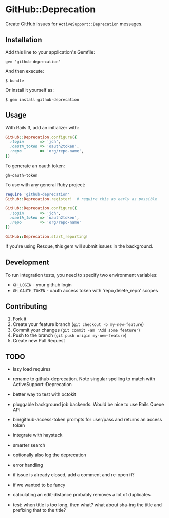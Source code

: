 # GitHub::Deprecation

Create GitHub issues for `ActiveSupport::Deprecation` messages.

## Installation

Add this line to your application's Gemfile:

    gem 'github-deprecation'

And then execute:

    $ bundle

Or install it yourself as:

    $ gem install github-deprecation

## Usage

With Rails 3, add an initializer with:

```ruby
GitHub::Deprecation.configure({
  :login       => 'jch',
  :oauth_token => 'oauth2token',
  :repo        => 'org/repo-name',
})
```

To generate an oauth token:

```
gh-oauth-token
```

To use with any general Ruby project:

```ruby
require 'github-deprecation'
Github::Deprecation.register!  # require this as early as possible

GitHub::Deprecation.configure({
  :login       => 'jch',
  :oauth_token => 'oauth2token',
  :repo        => 'org/repo-name'
})

GitHub::Deprecation.start_reporting!
```

If you're using Resque, this gem will submit issues in the background.

## Development

To run integration tests, you need to specify two environment variables:

* `GH_LOGIN` - your github login
* `GH_OAUTH_TOKEN` - oauth access token with 'repo,delete_repo' scopes

## Contributing

1. Fork it
2. Create your feature branch (`git checkout -b my-new-feature`)
3. Commit your changes (`git commit -am 'Add some feature'`)
4. Push to the branch (`git push origin my-new-feature`)
5. Create new Pull Request


## TODO

* lazy load requires
* rename to github-deprecation. Note singular spelling to match with ActiveSupport::Deprecation
* better way to test with octokit
* pluggable background job backends. Would be nice to use Rails Queue API
* bin/github-access-token prompts for user/pass and returns an access token
* integrate with haystack
* smarter search
* optionally also log the deprecation
* error handling
* if issue is already closed, add a comment and re-open it?

* if we wanted to be fancy
* calculating an edit-distance probably removes a lot of duplicates
* test: when title is too long, then what? what about sha-ing the title and prefixing that to the title?
